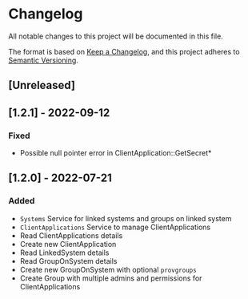 # Changelog
All notable changes to this project will be documented in this file.

The format is based on [Keep a Changelog](https://keepachangelog.com/en/1.0.0/),
and this project adheres to [Semantic Versioning](https://semver.org/spec/v2.0.0.html).

## [Unreleased]

## [1.2.1] - 2022-09-12
### Fixed
- Possible null pointer error in ClientApplication::GetSecret*

## [1.2.0] - 2022-07-21
### Added
- `Systems` Service for linked systems and groups on linked system
- `ClientApplications` Service to manage ClientApplications
- Read ClientApplications details
- Create new ClientApplication
- Read LinkedSystem details
- Read GroupOnSystem details
- Create new GroupOnSystem with optional `provgroups`
- Create Group with multiple admins and permissions for ClientApplications
